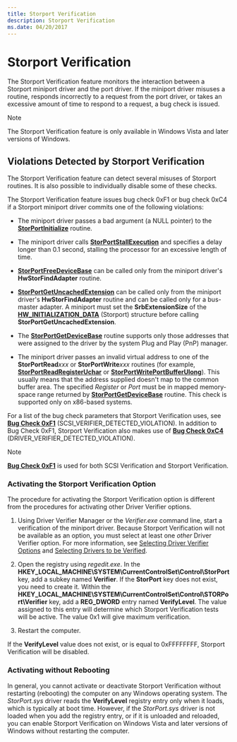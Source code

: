 ```yaml
---
title: Storport Verification
description: Storport Verification
ms.date: 04/20/2017
---
```


# Storport Verification

The Storport Verification feature monitors the interaction between a Storport miniport driver and the port driver. If the miniport driver misuses a routine, responds incorrectly to a request from the port driver, or takes an excessive amount of time to respond to a request, a bug check is issued.

>[!NOTE]
>The Storport Verification feature is only available in Windows Vista and later versions of Windows.

## Violations Detected by Storport Verification

The Storport Verification feature can detect several misuses of Storport routines. It is also possible to individually disable some of these checks.

The Storport Verification feature issues bug check 0xF1 or bug check 0xC4 if a Storport miniport driver commits one of the following violations:

- The miniport driver passes a bad argument (a NULL pointer) to the [**StorPortInitialize**](/windows-hardware/drivers/ddi/storport/nf-storport-storportinitialize) routine.

- The miniport driver calls [**StorPortStallExecution**](/windows-hardware/drivers/ddi/storport/nf-storport-storportstallexecution) and specifies a delay longer than 0.1 second, stalling the processor for an excessive length of time.

- [**StorPortFreeDeviceBase**](/windows-hardware/drivers/ddi/storport/nf-storport-storportfreedevicebase) can be called only from the miniport driver's **HwStorFindAdapter** routine.

- [**StorPortGetUncachedExtension**](/windows-hardware/drivers/ddi/storport/nf-storport-storportgetuncachedextension) can be called only from the miniport driver's **HwStorFindAdapter** routine and can be called only for a bus-master adapter. A miniport must set the **SrbExtensionSize** of the [**HW\_INITIALIZATION\_DATA**](/windows-hardware/drivers/ddi/storport/ns-storport-_hw_initialization_data-r1) (Storport) structure before calling **StorPortGetUncachedExtension**.

- The [**StorPortGetDeviceBase**](/windows-hardware/drivers/ddi/storport/nf-storport-storportgetdevicebase) routine supports only those addresses that were assigned to the driver by the system Plug and Play (PnP) manager.

- The miniport driver passes an invalid virtual address to one of the **StorPortRead***xxx* or **StorPortWrite***xxx* routines (for example, [**StorPortReadRegisterUchar**](/windows-hardware/drivers/ddi/storport/nf-storport-storportreadregisteruchar) or [**StorPortWritePortBufferUlong**](/windows-hardware/drivers/ddi/storport/nf-storport-storportwriteportbufferulong)). This usually means that the address supplied doesn't map to the common buffer area. The specified *Register* or *Port* must be in mapped memory-space range returned by [**StorPortGetDeviceBase**](/windows-hardware/drivers/ddi/storport/nf-storport-storportgetdevicebase) routine. This check is supported only on x86-based systems.

For a list of the bug check parameters that Storport Verification uses, see [**Bug Check 0xF1**](../debugger/bug-check-0xf1--scsi-verifier-detected-violation.md) (SCSI\_VERIFIER\_DETECTED\_VIOLATION). In addition to Bug Check 0xF1, Storport Verification also makes use of [**Bug Check 0xC4**](../debugger/bug-check-0xc4--driver-verifier-detected-violation.md) (DRIVER\_VERIFIER\_DETECTED\_VIOLATION).

>[!NOTE]
>[**Bug Check 0xF1**](../debugger/bug-check-0xf1--scsi-verifier-detected-violation.md) is used for both SCSI Verification and Storport Verification.

### Activating the Storport Verification Option

The procedure for activating the Storport Verification option is different from the procedures for activating other Driver Verifier options.

1. Using Driver Verifier Manager or the *Verifier.exe* command line, start a verification of the miniport driver. Because Storport Verification will not be available as an option, you must select at least one *other* Driver Verifier option. For more information, see [Selecting Driver Verifier Options](selecting-driver-verifier-options.md) and [Selecting Drivers to be Verified](selecting-drivers-to-be-verified.md).

2. Open the registry using *regedit.exe*. In the **HKEY\_LOCAL\_MACHINE\\SYSTEM\\CurrentControlSet\\Control\\StorPort** key, add a subkey named **Verifier**. If the **StorPort** key does not exist, you need to create it. Within the **HKEY\_LOCAL\_MACHINE\\SYSTEM\\CurrentControlSet\\Control\\STORPort\\Verifier** key, add a **REG\_DWORD** entry named **VerifyLevel**. The value assigned to this entry will determine which Storport Verification tests will be active. The value 0x1 will give maximum verification.

3. Restart the computer.

If the **VerifyLevel** value does not exist, or is equal to 0xFFFFFFFF, Storport Verification will be disabled.

### Activating without Rebooting

In general, you cannot activate or deactivate Storport Verification without restarting (rebooting) the computer on any Windows operating system. The *StorPort.sys* driver reads the **VerifyLevel** registry entry only when it loads, which is typically at boot time. However, if the *StorPort.sys* driver is not loaded when you add the registry entry, or if it is unloaded and reloaded, you can enable Storport Verification on Windows Vista and later versions of Windows without restarting the computer.
